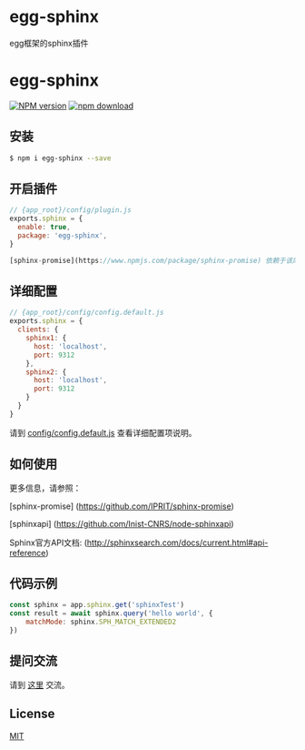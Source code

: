 # egg-sphinx
egg框架的sphinx插件

# egg-sphinx

[![NPM version][npm-image]][npm-url]
[![npm download][download-image]][download-url]

[npm-image]: https://img.shields.io/npm/v/egg-sphinx.svg?style=flat-square
[npm-url]: https://npmjs.org/package/egg-sphinx
[download-image]: https://img.shields.io/npm/dm/egg-sphinx.svg?style=flat-square
[download-url]: https://npmjs.org/package/egg-sphinx

<!--
Description here.
-->

## 安装

```bash
$ npm i egg-sphinx --save
```

## 开启插件

```js
// {app_root}/config/plugin.js
exports.sphinx = {
  enable: true,
  package: 'egg-sphinx',
}

[sphinx-promise](https://www.npmjs.com/package/sphinx-promise) 依赖于该库.
```
## 详细配置

```js
// {app_root}/config/config.default.js
exports.sphinx = {
  clients: {
    sphinx1: {
      host: 'localhost',
      port: 9312
    },
    sphinx2: {
      host: 'localhost',
      port: 9312
    }
  }
}
```

请到 [config/config.default.js](config/config.default.js) 查看详细配置项说明。

## 如何使用

更多信息，请参照：

[sphinx-promise] (https://github.com/IPRIT/sphinx-promise)

[sphinxapi] (https://github.com/Inist-CNRS/node-sphinxapi)

Sphinx官方API文档: (http://sphinxsearch.com/docs/current.html#api-reference)

## 代码示例

```js
const sphinx = app.sphinx.get('sphinxTest')
const result = await sphinx.query('hello world', {
    matchMode: sphinx.SPH_MATCH_EXTENDED2
})
```

## 提问交流

请到 [这里](https://github.com/KamenRider-Ming/egg-sphinx/issues) 交流。

## License

[MIT](LICENSE)
